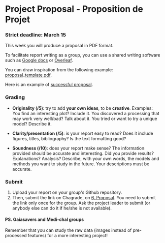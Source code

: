 # Project Proposal - Proposition de Projet

### Strict deadline: March 15

This week you will produce a proposal in PDF format. 

To facilitate report writing as a group, you can use a shared writing software such as [Google docs](https://docs.google.com) or [Overleaf](https://overleaf.com).

You can draw inspiration from the following example: [proposal_template.pdf](proposal_template.pdf).

Here is an example of [successful proposal](https://docs.google.com/viewer?a=v&pid=sites&srcid=Y2hhbGVhcm4ub3JnfHNhY2xheXxneDozZWY1NGIxNzM0YjVlNWFk).

### Grading

* **Originality (/5)**: try to add **your own ideas**, to be **creative**. Examples: You find an interesting plot? Include it. You discovered a processing that may work very well/bad? Talk about it. You tried or want to try a unique model? Describe it.

* **Clarity/presentation (/5)**: is your report easy to read? Does it include figures, titles, bibliography? Is the text formatting good?

* **Soundness (/10)**: does your report make sense? The information provided should be accurate and interesting. Did you provide results? Explanations? Analysis? Describe, with your own words, the models and methods you want to study in the future. Your descriptions must be accurate.

### Submit

1. Upload your report on your group's Github repository. 
2. Then, submit the link on Chagrade, on [6. Proposal](https://chagrade.lri.fr/homework/submit/2/21/1/). You need to submit the link only once for the group. Ask the project leader to submit (or anybody else can do it if he/she is not available).

#### PS. Gaiasavers and Medi-chal groups

Remember that you can study the raw data (images instead of pre-processed features) for a more interesting project!
